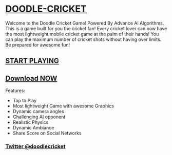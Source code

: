 # [DOODLE-CRICKET](https://play.google.com/store/apps/details?id=in.asissuthar.cricket)

Welcome to the Doodle Cricket Game! Powered By Advance AI Algorithms. This is a game built for you the cricket fan! Every cricket lover can now have the most lightweight mobile cricket game at the palm of their hands! You can play the maximum number of cricket shots without having over limits. Be prepared for awesome fun!

## [START PLAYING](https://doodlecricket.github.io)

## [Download NOW](https://play.google.com/store/apps/details?id=in.asissuthar.cricket)

Features:
- Tap to Play
- Most lightweight Game with awesome Graphics
- Dynamic camera angles
- Challenging AI opponent
- Realistic Physics
- Dynamic Ambiance
- Share Score on Social Networks

### [Twitter @doodlecricket](https://twitter.com/doodlecricket)
